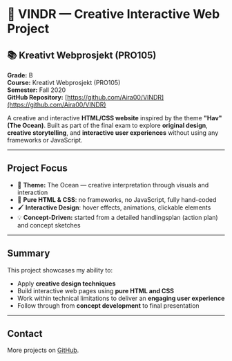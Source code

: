 # 🌊 VINDR — Creative Interactive Web Project

## 📚 Kreativt Webprosjekt (PRO105)
**Grade:** B  
**Course:** Kreativt Webprosjekt (PRO105)  
**Semester:** Fall 2020  
**GitHub Repository:** [https://github.com/Aira00/VINDR](https://github.com/Aira00/VINDR)

A creative and interactive **HTML/CSS website** inspired by the theme **"Hav" (The Ocean)**. Built as part of the final exam to explore **original design**, **creative storytelling**, and **interactive user experiences** without using any frameworks or JavaScript.

---

## Project Focus

- 🌊 **Theme:** The Ocean — creative interpretation through visuals and interaction
- 🎨 **Pure HTML & CSS**: no frameworks, no JavaScript, fully hand-coded
- 🖌️ **Interactive Design**: hover effects, animations, clickable elements
- 💡 **Concept-Driven:** started from a detailed handlingsplan (action plan) and concept sketches

---

## Summary

This project showcases my ability to:
- Apply **creative design techniques**
- Build interactive web pages using **pure HTML and CSS**
- Work within technical limitations to deliver an **engaging user experience**
- Follow through from **concept development** to final presentation

---

## Contact

More projects on [GitHub](https://github.com/Aira00).



